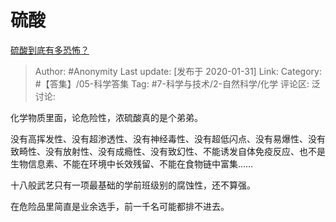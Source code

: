 # 硫酸
[硫酸到底有多恐怖？](https://www.zhihu.com/question/58803251/answer/991558564)

> Author: #Anonymity
> Last update: [发布于 2020-01-31]
> Link:
> Category: #【答集】/05-科学答集
> Tag: #7-科学与技术/2-自然科学/化学
> 评论区:
> 泛讨论:

化学物质里面，论危险性，浓硫酸真的是个弟弟。

没有高挥发性、没有超渗透性、没有神经毒性、没有超低闪点、没有易爆性、没有致畸性、没有放射性、没有成瘾性、没有致幻性、不能诱发自体免疫反应、也不是生物信息素、不能在环境中长效残留、不能在食物链中富集……

十八般武艺只有一项最基础的学前班级别的腐蚀性，还不算强。

在危险品里简直是业余选手，前一千名可能都排不进去。

